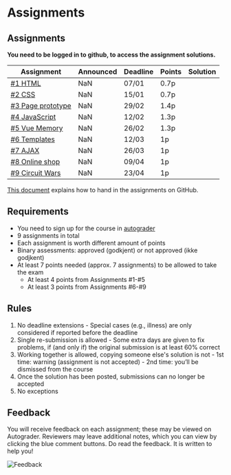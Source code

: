 # Assignments


## Assignments

**You need to be logged in to github, to access the assignment solutions.**

| Assignment | Announced | Deadline | Points | Solution |
| --- | --- | --- | --- | --- |
| [#1 HTML](assignment-1/) | NaN | 07/01 | 0.7p | |
| [#2 CSS](assignment-2/) | NaN | 15/01 | 0.7p |  |
| [#3 Page prototype](assignment-3/) | NaN | 29/02 | 1.4p |  |
| [#4 JavaScript](assignment-4/) | NaN | 12/02 | 1.3p |  |
| [#5 Vue Memory](assignment-5/) | NaN | 26/02 | 1.3p |  |
| [#6 Templates](assignment-6/) | NaN | 12/03 | 1p |  |
| [#7 AJAX](assignment-7/) | NaN | 26/03 | 1p |  |
| [#8 Online shop](assignment-8/) | NaN | 09/04 | 1p |  |
| [#9 Circuit Wars](assignment-9/) | NaN | 23/04 | 1p |  |



[This document](https://github.com/dat310-spring20/course-info/blob/master/HOWTO_GitHub.md) explains how to hand in the assignments on GitHub.

## Requirements

  - You need to sign up for the course in [autograder](https://uis.itest.run)
  - 9 assignments in total
  - Each assignment is worth different amount of points
  - Binary assessments: approved (godkjent) or not approved (ikke godjkent)
  - At least 7 points needed (approx. 7 assignments) to be allowed to take the exam
    - At least 4 points from Assignments #1-#5
    - At least 3 points from Assignments #6-#9

## Rules

  1. No deadline extensions
    - Special cases (e.g., illness) are only considered if reported before the deadline
  2. Single re-submission is allowed
    - Some extra days are given to fix problems, if (and only if) the original submission is at least 60% correct
  3. Working together is allowed, copying someone else's solution is not
    - 1st time: warning (assignment is not accepted)
    - 2nd time: you’ll be dismissed from the course
  4. Once the solution has been posted, submissions can no longer be accepted
  5. No exceptions


## Feedback

You will receive feedback on each assignment; these may be viewed on Autograder. Reviewers may leave additional notes, which you can view by clicking the blue comment buttons.
Do read the feedback. It is written to help you!

![Feedback](assignments_feedback.png)

